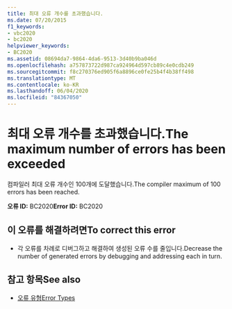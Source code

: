 ```yaml
---
title: 최대 오류 개수를 초과했습니다.
ms.date: 07/20/2015
f1_keywords:
- vbc2020
- bc2020
helpviewer_keywords:
- BC2020
ms.assetid: 08694da7-9864-4da6-9513-3d40b9ba046d
ms.openlocfilehash: a757873722d987ca924964d597cb89c4e0cdb249
ms.sourcegitcommit: f8c270376ed905f6a8896ce0fe25b4f4b38ff498
ms.translationtype: MT
ms.contentlocale: ko-KR
ms.lasthandoff: 06/04/2020
ms.locfileid: "84367050"
---
```

# <a name="the-maximum-number-of-errors-has-been-exceeded"></a><span data-ttu-id="e9aa0-102">최대 오류 개수를 초과했습니다.</span><span class="sxs-lookup"><span data-stu-id="e9aa0-102">The maximum number of errors has been exceeded</span></span>
<span data-ttu-id="e9aa0-103">컴파일러 최대 오류 개수인 100개에 도달했습니다.</span><span class="sxs-lookup"><span data-stu-id="e9aa0-103">The compiler maximum of 100 errors has been reached.</span></span>  
  
 <span data-ttu-id="e9aa0-104">**오류 ID:** BC2020</span><span class="sxs-lookup"><span data-stu-id="e9aa0-104">**Error ID:** BC2020</span></span>  
  
## <a name="to-correct-this-error"></a><span data-ttu-id="e9aa0-105">이 오류를 해결하려면</span><span class="sxs-lookup"><span data-stu-id="e9aa0-105">To correct this error</span></span>  
  
- <span data-ttu-id="e9aa0-106">각 오류를 차례로 디버그하고 해결하여 생성된 오류 수를 줄입니다.</span><span class="sxs-lookup"><span data-stu-id="e9aa0-106">Decrease the number of generated errors by debugging and addressing each in turn.</span></span>  
  
## <a name="see-also"></a><span data-ttu-id="e9aa0-107">참고 항목</span><span class="sxs-lookup"><span data-stu-id="e9aa0-107">See also</span></span>

- [<span data-ttu-id="e9aa0-108">오류 유형</span><span class="sxs-lookup"><span data-stu-id="e9aa0-108">Error Types</span></span>](../programming-guide/language-features/error-types.md)
